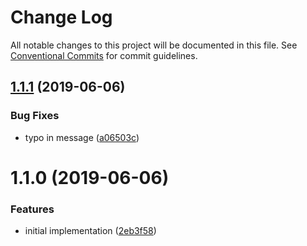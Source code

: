 # Change Log

All notable changes to this project will be documented in this file.
See [Conventional Commits](https://conventionalcommits.org) for commit guidelines.

## [1.1.1](https://github.com/havenchyk/lerna-try/compare/@havenchyk/alpha@1.1.0...@havenchyk/alpha@1.1.1) (2019-06-06)


### Bug Fixes

* typo in message ([a06503c](https://github.com/havenchyk/lerna-try/commit/a06503c))





# 1.1.0 (2019-06-06)


### Features

* initial implementation ([2eb3f58](https://github.com/havenchyk/lerna-try/commit/2eb3f58))
